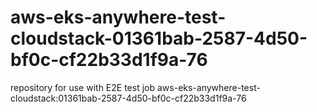 # aws-eks-anywhere-test-cloudstack-01361bab-2587-4d50-bf0c-cf22b33d1f9a-76
repository for use with E2E test job aws-eks-anywhere-test-cloudstack:01361bab-2587-4d50-bf0c-cf22b33d1f9a-76
